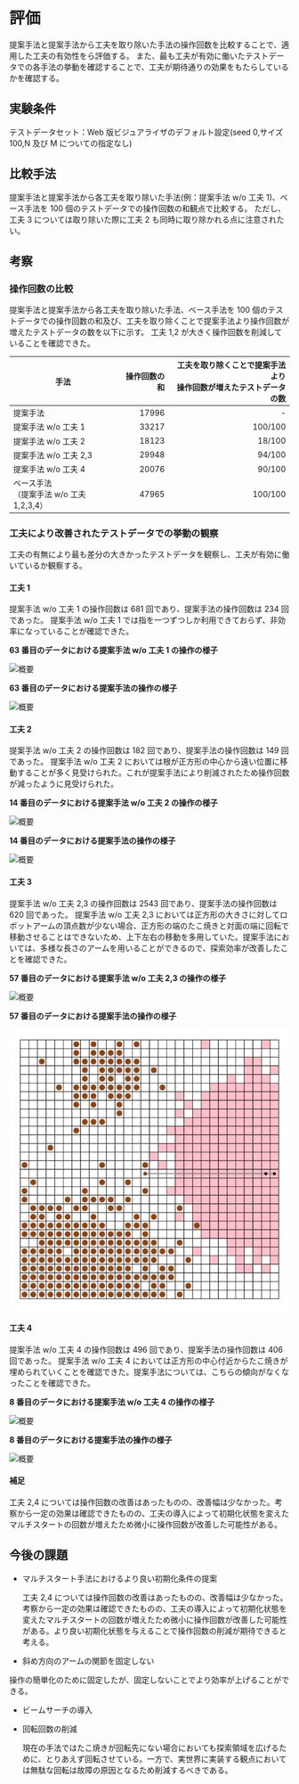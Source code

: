 # 評価

提案手法と提案手法から工夫を取り除いた手法の操作回数を比較することで、適用した工夫の有効性をら評価する。
また、最も工夫が有効に働いたテストデータでの各手法の挙動を確認することで、工夫が期待通りの効果をもたらしているかを確認する。

## 実験条件

テストデータセット：Web 版ビジュアライザのデフォルト設定(seed 0,サイズ 100,N 及び M についての指定なし)

## 比較手法

提案手法と提案手法から各工夫を取り除いた手法(例：提案手法 w/o 工夫 1)、ベース手法を 100 個のテストデータでの操作回数の和観点で比較する。
ただし、工夫 3 については取り除いた際に工夫 2 も同時に取り除かれる点に注意されたい。

## 考察

### 操作回数の比較

提案手法と提案手法から各工夫を取り除いた手法、ベース手法を 100 個のテストデータでの操作回数の和及び、工夫を取り除くことで提案手法より操作回数が増えたテストデータの数を以下に示す。
工夫 1,2 が大きく操作回数を削減していることを確認できた。

| 手法                                        | 操作回数の和 | 工夫を取り除くことで提案手法より<br>操作回数が増えたテストデータの数 |
| ------------------------------------------- | -----------: | -------------------------------------------------------------------: |
| 提案手法                                    |        17996 |                                                                    - |
| 提案手法 w/o 工夫 1                         |        33217 |                                                              100/100 |
| 提案手法 w/o 工夫 2                         |        18123 |                                                               18/100 |
| 提案手法 w/o 工夫 2,3                       |        29948 |                                                               94/100 |
| 提案手法 w/o 工夫 4                         |        20076 |                                                               90/100 |
| ベース手法<br>（提案手法 w/o 工夫 1,2,3,4） |        47965 |                                                              100/100 |

### 工夫により改善されたテストデータでの挙動の観察

工夫の有無により最も差分の大きかったテストデータを観察し、工夫が有効に働いているか観察する。

#### 工夫 1

提案手法 w/o 工夫 1 の操作回数は 681 回であり、提案手法の操作回数は 234 回であった。
提案手法 w/o 工夫 1 では指を一つずつしか利用できておらず、非効率になっていることが確認できた。

**63 番目のデータにおける提案手法 w/o 工夫 1 の操作の様子**

![概要](../data/Supplement/method1.gif)

**63 番目のデータにおける提案手法の操作の様子**

![概要](../data/Supplement/method1_without.gif)

#### 工夫 2

提案手法 w/o 工夫 2 の操作回数は 182 回であり、提案手法の操作回数は 149 回であった。
提案手法 w/o 工夫 2 においては根が正方形の中心から遠い位置に移動することが多く見受けられた。これが提案手法により削減されたため操作回数が減ったように見受けられた。

**14 番目のデータにおける提案手法 w/o 工夫 2 の操作の様子**

![概要](../data/Supplement/method2_without.gif)

**14 番目のデータにおける提案手法の操作の様子**

![概要](../data/Supplement/method2.gif)

#### 工夫 3

提案手法 w/o 工夫 2,3 の操作回数は 2543 回であり、提案手法の操作回数は 620 回であった。
提案手法 w/o 工夫 2,3 においては正方形の大きさに対してロボットアームの頂点数が少ない場合、正方形の端のたこ焼きと対面の端に回転で移動させることはできないため、上下左右の移動を多用していた。提案手法においては、多様な長さのアームを用いることができるので、探索効率が改善したことを確認できた。

**57 番目のデータにおける提案手法 w/o 工夫 2,3 の操作の様子**

![概要](../data/Supplement/method3_without.gif)

**57 番目のデータにおける提案手法の操作の様子**

![概要](../data/Supplement/method3.gif)

#### 工夫 4

提案手法 w/o 工夫 4 の操作回数は 496 回であり、提案手法の操作回数は 406 回であった。
提案手法 w/o 工夫 4 においては正方形の中心付近からたこ焼きが埋められていくことを確認できた。提案手法については、こちらの傾向がなくなったことを確認できた。

**8 番目のデータにおける提案手法 w/o 工夫 4 の操作の様子**

![概要](../data/Supplement/method4_without.gif)

**8 番目のデータにおける提案手法の操作の様子**

![概要](../data/Supplement/method4.gif)

#### 補足

工夫 2,4 については操作回数の改善はあったものの、改善幅は少なかった。考察から一定の効果は確認できたものの、工夫の導入によって初期化状態を変えたマルチスタートの回数が増えたため微小に操作回数が改善した可能性がある。

## 今後の課題

- マルチスタート手法におけるより良い初期化条件の提案

  工夫 2,4 については操作回数の改善はあったものの、改善幅は少なかった。考察から一定の効果は確認できたものの、工夫の導入によって初期化状態を変えたマルチスタートの回数が増えたため微小に操作回数が改善した可能性がある。より良い初期化状態を与えることで操作回数の削減が期待できると考える。

- 斜め方向のアームの関節を固定しない

操作の簡単化のために固定したが、固定しないことでより効率が上げることができる。

- ビームサーチの導入
- 回転回数の削減

  現在の手法ではたこ焼きが回転先にない場合においても探索領域を広げるために、とりあえず回転させている。一方で、実世界に実装する観点においては無駄な回転は故障の原因となるため削減するべきである。
